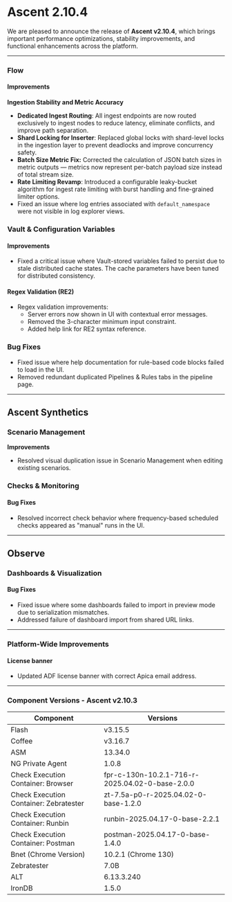 # Ascent 2.10.4

We are pleased to announce the release of **Ascent v2.10.4**, which brings important performance optimizations, stability improvements, and functional enhancements across the platform.

***

### **Flow**

#### **Improvements**

**Ingestion Stability and Metric Accuracy**

* **Dedicated Ingest Routing**: All ingest endpoints are now routed exclusively to ingest nodes to reduce latency, eliminate conflicts, and improve path separation.
* **Shard Locking for Inserter**: Replaced global locks with shard-level locks in the ingestion layer to prevent deadlocks and improve concurrency safety.
* **Batch Size Metric Fix:** Corrected the calculation of JSON batch sizes in metric outputs — metrics now represent per-batch payload size instead of total stream size.
* **Rate Limiting Revamp**: Introduced a configurable leaky-bucket algorithm for ingest rate limiting with burst handling and fine-grained limiter options.
* Fixed an issue where log entries associated with `default_namespace` were not visible in log explorer views.

### **Vault & Configuration Variables**

#### **Improvements**

* Fixed a critical issue where Vault-stored variables failed to persist due to stale distributed cache states. The cache parameters have been tuned for distributed consistency.

#### **Regex Validation (RE2)**

* Regex validation improvements:
  * Server errors now shown in UI with contextual error messages.
  * Removed the 3-character minimum input constraint.
  * Added help link for RE2 syntax reference.

### **Bug Fixes**

* Fixed issue where help documentation for rule-based code blocks failed to load in the UI.
* Removed redundant duplicated Pipelines & Rules tabs in the pipeline page.

***

## **Ascent Synthetics**

### **Scenario Management**

**Improvements**

* Resolved visual duplication issue in Scenario Management when editing existing scenarios.

### **Checks & Monitoring**

#### **Bug Fixes**

* Resolved incorrect check behavior where frequency-based scheduled checks appeared as "manual" runs in the UI.

***

## **Observe**

### **Dashboards & Visualization**

#### **Bug Fixes**

* Fixed issue where some dashboards failed to import in preview mode due to serialization mismatches.
* Addressed failure of dashboard import from shared URL links.

***

### **Platform-Wide Improvements**

#### **License banner**

* Updated ADF license banner with correct Apica email address.

***

### **Component Versions - Ascent v2.10.3**

| **Component**                          | **Versions**                                    |
| -------------------------------------- | ----------------------------------------------- |
| Flash                                  | v3.15.5                                         |
| Coffee                                 | v3.16.7                                         |
| ASM                                    | 13.34.0                                         |
| NG Private Agent                       | 1.0.8                                           |
| Check Execution Container: Browser     | fpr-c-130n-10.2.1-716-r-2025.04.02-0-base-2.0.0 |
| Check Execution Container: Zebratester | zt-7.5a-p0-r-2025.04.02-0-base-1.2.0            |
| Check Execution Container: Runbin      | runbin-2025.04.17-0-base-2.2.1                  |
| Check Execution Container: Postman     | postman-2025.04.17-0-base-1.4.0                 |
| Bnet (Chrome Version)                  | 10.2.1 (Chrome 130)                             |
| Zebratester                            | 7.0B                                            |
| ALT                                    | 6.13.3.240                                      |
| IronDB                                 | 1.5.0                                           |
